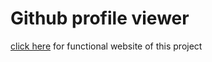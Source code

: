 # Github profile viewer

[click here](https://abhilashreddyy.github.io/github-profile-viewer/) for functional website of this project
